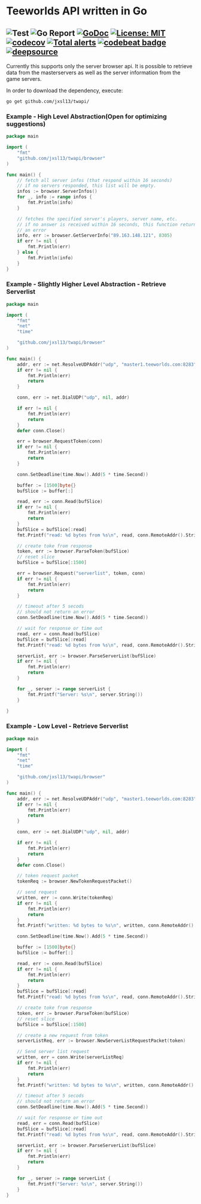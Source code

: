 # Teeworlds API written in Go

## ![Test](https://github.com/jxsl13/twapi/workflows/Test/badge.svg) ![Go Report](https://goreportcard.com/badge/github.com/jxsl13/twapi) [![GoDoc](https://godoc.org/github.com/jxsl13/twapi?status.svg)](https://godoc.org/github.com/jxsl13/twapi) [![License: MIT](https://img.shields.io/badge/License-MIT-blue.svg)](https://opensource.org/licenses/MIT) [![codecov](https://codecov.io/gh/jxsl13/twapi/branch/master/graph/badge.svg)](https://codecov.io/gh/jxsl13/twapi) [![Total alerts](https://img.shields.io/lgtm/alerts/g/jxsl13/twapi.svg?logo=lgtm&logoWidth=18)](https://lgtm.com/projects/g/jxsl13/twapi/alerts/) [![codebeat badge](https://codebeat.co/badges/4b5339f2-93d6-4242-96a6-0372e66a7aaf)](https://codebeat.co/projects/github-com-jxsl13-twapi-master) [![deepsource](https://static.deepsource.io/deepsource-badge-light.svg)](https://deepsource.io/gh/jxsl13/twapi/)

Currently this supports only the server browser api.
It is possible to retrieve data from the masterservers as well as the server information from the game servers.

In order to download the dependency, execute:

```shell
go get github.com/jxsl13/twapi/
```

### Example - High Level Abstraction(Open for optimizing suggestions)

```Go
package main

import (
    "fmt"
    "github.com/jxsl13/twapi/browser"
)

func main() {
    // fetch all server infos (that respond within 16 seconds)
    // if no servers responded, this list will be empty.
    infos := browser.ServerInfos()
    for _, info := range infos {
        fmt.Println(info)
    }

    // fetches the specified server's players, server name, etc.
    // if no answer is received within 16 seconds, this function returns
    // an error
    info, err := browser.GetServerInfo("89.163.148.121", 8305)
    if err != nil {
        fmt.Println(err)
    } else {
        fmt.Println(info)
    }
}
```

### Example - Slightly Higher Level Abstraction - Retrieve Serverlist

```Go
package main

import (
    "fmt"
    "net"
    "time"

    "github.com/jxsl13/twapi/browser"
)

func main() {
    addr, err := net.ResolveUDPAddr("udp", "master1.teeworlds.com:8283")
    if err != nil {
        fmt.Println(err)
        return
    }

    conn, err := net.DialUDP("udp", nil, addr)

    if err != nil {
        fmt.Println(err)
        return
    }
    defer conn.Close()

    err = browser.RequestToken(conn)
    if err != nil {
        fmt.Println(err)
        return
    }

    conn.SetDeadline(time.Now().Add(5 * time.Second))

    buffer := [1500]byte{}
    bufSlice := buffer[:]

    read, err := conn.Read(bufSlice)
    if err != nil {
        fmt.Println(err)
        return
    }
    bufSlice = bufSlice[:read]
    fmt.Printf("read: %d bytes from %s\n", read, conn.RemoteAddr().String())

    // create toke from response
    token, err := browser.ParseToken(bufSlice)
    // reset slice
    bufSlice = bufSlice[:1500]

    err = browser.Request("serverlist", token, conn)
    if err != nil {
        fmt.Println(err)
        return
    }

    // timeout after 5 secods
    // should not return an error
    conn.SetDeadline(time.Now().Add(5 * time.Second))

    // wait for response or time out
    read, err = conn.Read(bufSlice)
    bufSlice = bufSlice[:read]
    fmt.Printf("read: %d bytes from %s\n", read, conn.RemoteAddr().String())

    serverList, err := browser.ParseServerList(bufSlice)
    if err != nil {
        fmt.Println(err)
        return
    }

    for _, server := range serverList {
        fmt.Printf("Server: %s\n", server.String())
    }

}

```

### Example - Low Level - Retrieve Serverlist

```Go
package main

import (
    "fmt"
    "net"
    "time"

    "github.com/jxsl13/twapi/browser"
)

func main() {
    addr, err := net.ResolveUDPAddr("udp", "master1.teeworlds.com:8283")
    if err != nil {
        fmt.Println(err)
        return
    }

    conn, err := net.DialUDP("udp", nil, addr)

    if err != nil {
        fmt.Println(err)
        return
    }
    defer conn.Close()

    // token request packet
    tokenReq := browser.NewTokenRequestPacket()

    // send request
    written, err := conn.Write(tokenReq)
    if err != nil {
        fmt.Println(err)
        return
    }
    fmt.Printf("written: %d bytes to %s\n", written, conn.RemoteAddr().String())

    conn.SetDeadline(time.Now().Add(5 * time.Second))

    buffer := [1500]byte{}
    bufSlice := buffer[:]

    read, err := conn.Read(bufSlice)
    if err != nil {
        fmt.Println(err)
        return
    }
    bufSlice = bufSlice[:read]
    fmt.Printf("read: %d bytes from %s\n", read, conn.RemoteAddr().String())

    // create toke from response
    token, err := browser.ParseToken(bufSlice)
    // reset slice
    bufSlice = bufSlice[:1500]

    // create a new request from token
    serverListReq, err := browser.NewServerListRequestPacket(token)

    // Send server list request
    written, err = conn.Write(serverListReq)
    if err != nil {
        fmt.Println(err)
        return
    }
    fmt.Printf("written: %d bytes to %s\n", written, conn.RemoteAddr().String())

    // timeout after 5 secods
    // should not return an error
    conn.SetDeadline(time.Now().Add(5 * time.Second))

    // wait for response or time out
    read, err = conn.Read(bufSlice)
    bufSlice = bufSlice[:read]
    fmt.Printf("read: %d bytes from %s\n", read, conn.RemoteAddr().String())

    serverList, err := browser.ParseServerList(bufSlice)
    if err != nil {
        fmt.Println(err)
        return
    }

    for _, server := range serverList {
        fmt.Printf("Server: %s\n", server.String())
    }
}
```
